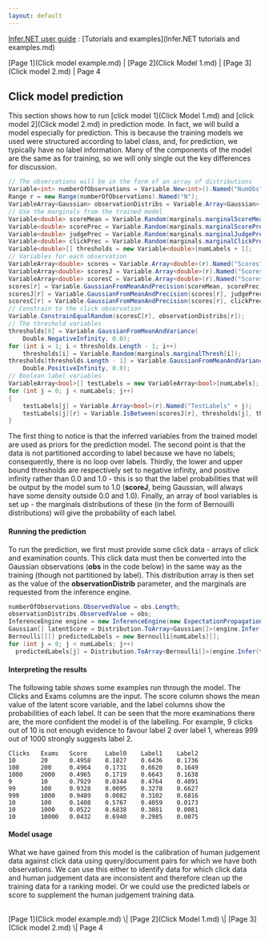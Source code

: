 ```yaml
---
layout: default 
--- 
```

[Infer.NET user guide](index.md) : [Tutorials and examples](Infer.NET tutorials and examples.md)

[Page 1](Click model example.md) \| [Page 2](Click Model 1.md) \| [Page 3](Click model 2.md) \| Page 4

## Click model prediction

This section shows how to run [click model 1](Click Model 1.md) and [click model 2](Click model 2.md) in prediction mode. In fact, we will build a model especially for prediction. This is because the training models we used were structured according to label class, and, for prediction, we typically have no label information. Many of the components of the model are the same as for training, so we will only single out the key differences for discussion.

```csharp
// The observations will be in the form of an array of distributions  
Variable<int> numberOfObservations = Variable.New<int>().Named("NumObs");  
Range r = new Range(numberOfObservations).Named("N");  
VariableArray<Gaussian> observationDistribs = Variable.Array<Gaussian>(r).Named("Obs");  
// Use the marginals from the trained model  
Variable<double> scoreMean = Variable.Random(marginals.marginalScoreMean);  
Variable<double> scorePrec = Variable.Random(marginals.marginalScorePrec);  
Variable<double> judgePrec = Variable.Random(marginals.marginalJudgePrec);  
Variable<double> clickPrec = Variable.Random(marginals.marginalClickPrec);  
Variable<double>[] thresholds = new Variable<double>[numLabels + 1];  
// Variables for each observation  
VariableArray<double> scores = Variable.Array<double>(r).Named("Scores");  
VariableArray<double> scoresJ = Variable.Array<double>(r).Named("ScoresJ");  
VariableArray<double> scoresC = Variable.Array<double>(r).Named("ScoresC");  
scores[r] = Variable.GaussianFromMeanAndPrecision(scoreMean, scorePrec);  
scoresJ[r] = Variable.GaussianFromMeanAndPrecision(scores[r], judgePrec);  
scoresC[r] = Variable.GaussianFromMeanAndPrecision(scores[r], clickPrec);  
// Constrain to the click observation  
Variable.ConstrainEqualRandom(scoresC[r], observationDistribs[r]);  
// The threshold variables  
thresholds[0] = Variable.GaussianFromMeanAndVariance(  
    Double.NegativeInfinity, 0.0);  
for (int i = 1; i < thresholds.Length - 1; i++)  
    thresholds[i] = Variable.Random(marginals.marginalThresh[i]);  
thresholds[thresholds.Length - 1] = Variable.GaussianFromMeanAndVariance(  
    Double.PositiveInfinity, 0.0);  
// Boolean label variables  
VariableArray<bool>[] testLabels = new VariableArray<bool>[numLabels];  
for (int j = 0; j < numLabels; j++)  
{  
    testLabels[j] = Variable.Array<bool>(r).Named("TestLabels" + j);  
    testLabels[j][r] = Variable.IsBetween(scoresJ[r], thresholds[j], thresholds[j + 1]);  
}
```

The first thing to notice is that the inferred variables from the trained model are used as priors for the prediction model. The second point is that the data is not partitioned according to label because we have no labels; consequently, there is no loop over labels. Thirdly, the lower and upper bound thresholds are respectively set to negative infinity, and positive infinity rather than 0.0 and 1.0 - this is so that the label probabilities that will be output by the model sum to 1.0 (**scoreJ**, being Gaussian, will always have some density outside 0.0 and 1.0). Finally, an array of bool variables is set up - the marginals distributions of these (in the form of Bernouilli distributions) will give the probability of each label.

#### Running the prediction

To run the prediction, we first must provide some click data - arrays of click and examination counts. This click data must then be converted into the Gaussian observations (**obs** in the code below) in the same way as the training (though not partitioned by label). This distribution array is then set as the value of the **observationDistrib** parameter, and the marginals are requested from the inference engine.

```csharp
numberOfObservations.ObservedValue = obs.Length;  
observationDistribs.ObservedValue = obs;  
InferenceEngine engine = new InferenceEngine(new ExpectationPropagation());  
Gaussian[] latentScore = Distribution.ToArray<Gaussian[]>(engine.Infer(scores));  
Bernoulli[][] predictedLabels = new Bernoulli[numLabels][];  
for (int j = 0; j < numLabels; j++)  
  predictedLabels[j] = Distribution.ToArray<Bernoulli[]>(engine.Infer(testLabels[j]));
```

#### Interpreting the results

The following table shows some examples run through the model. The Clicks and Exams columns are the input. The score column shows the mean value of the latent score variable, and the label columns show the probabilities of each label. It can be seen that the more examinations there are, the more confident the model is of the labelling. For example, 9 clicks out of 10 is not enough evidence to favour label 2 over label 1, whereas 999 out of 1000 strongly suggests label 2.
```
Clicks   Exams   Score     Label0    Label1    Label2  
10       20      0.4958    0.1827    0.6436    0.1736  
100      200     0.4964    0.1731    0.6620    0.1649  
1000     2000    0.4965    0.1719    0.6643    0.1638  
9        10      0.7929    0.0344    0.4764    0.4891  
99       100     0.9328    0.0095    0.3278    0.6627  
999      1000    0.9489    0.0082    0.3102    0.6816  
10       100     0.1408    0.5767    0.4059    0.0173  
10       1000    0.0522    0.6838    0.3081    0.0081  
10       10000   0.0432    0.6940    0.2985    0.0075
```
#### Model usage

What we have gained from this model is the calibration of human judgement data against click data using query/document pairs for which we have both observations. We can use this either to identify data for which click data and human judgement data are inconsistent and therefore clean up the training data for a ranking model. Or we could use the predicted labels or score to supplement the human judgement training data.

<br/>
[Page 1](Click model example.md) \| [Page 2](Click Model 1.md) \| [Page 3](Click model 2.md) \| Page 4

​
